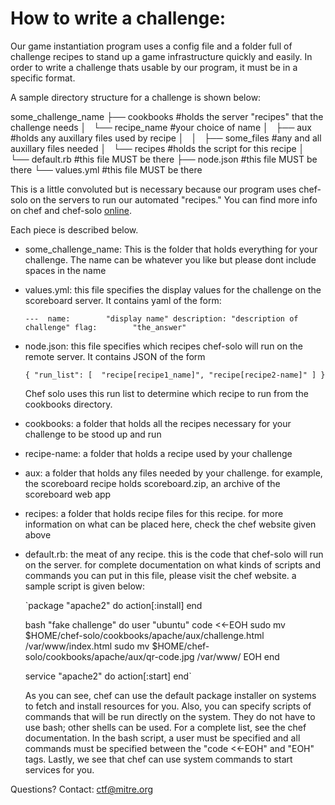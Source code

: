 # How to write a challenge:

Our game instantiation program uses a config file and a folder full of challenge recipes to stand up a game infrastructure quickly and easily. In order to write a challenge thats usable by our program, it must be in a specific format. 

A sample directory structure for a challenge is shown below:

some_challenge_name
├── cookbooks                     #holds the server "recipes" that the challenge needs
│   └── recipe_name               #your choice of name
│       ├── aux                   #holds any auxillary files used by recipe
│       │   ├── some_files        #any and all auxillary files needed 
│       └── recipes               #holds the script for this recipe
│           └── default.rb        #this file MUST be there
├── node.json                     #this file MUST be there 
└── values.yml                    #this file MUST be there 


        
        
        
This is a little convoluted but is necessary because our program uses chef-solo on the servers to run our automated "recipes."  You can find more info on chef and chef-solo [online](http://www.opscode.com/chef/).

Each piece is described below.

* some_challenge_name: This is the folder that holds everything for your challenge. The name can be whatever you like but please dont include spaces in the name

* values.yml: this file specifies the display values for the challenge on the scoreboard server. It contains yaml of the form:

  `--- 
  name:        "display name"
  description: "description of challenge"
  flag:        "the_answer"`

* node.json: this file specifies which recipes chef-solo will run on the remote server. It contains JSON of the form

  `{
  	"run_list": [  "recipe[recipe1_name]", "recipe[recipe2-name]" ]
  }`

  Chef solo uses this run list to determine which recipe to run from the cookbooks directory.
  
    
* cookbooks: a folder that holds all the recipes necessary for your challenge to be stood up and run

* recipe-name: a folder that holds a recipe used by your challenge

* aux: a folder that holds any files needed by your challenge. for example, the scoreboard recipe holds scoreboard.zip, an archive of the scoreboard web app

* recipes: a folder that holds recipe files for this recipe. for more information on what can be placed here, check the chef website given above

* default.rb: the meat of any recipe. this is the code that chef-solo will run on the server. for complete documentation on what kinds of scripts and commands you can put in this file, please visit the chef website. a sample script is given below:

  `package "apache2" do
  	action[:install]
  end

  bash "fake challenge" do
    user "ubuntu"
    code <<-EOH
    sudo mv $HOME/chef-solo/cookbooks/apache/aux/challenge.html /var/www/index.html
    sudo mv $HOME/chef-solo/cookbooks/apache/aux/qr-code.jpg /var/www/
    EOH
  end

  service "apache2" do
  	action[:start]
  end`


  As you can see, chef can use the default package installer on systems to fetch and install resources for you. Also, you can specify scripts of commands that will be run directly on the system. They do not have to use bash; other shells can be used. For a complete list, see the chef documentation. In the bash script, a user must be specified and all commands must be specified between the "code <<-EOH" and "EOH" tags.  Lastly, we see that chef can use system commands to start services for you.
  

  
Questions? Contact: ctf@mitre.org
